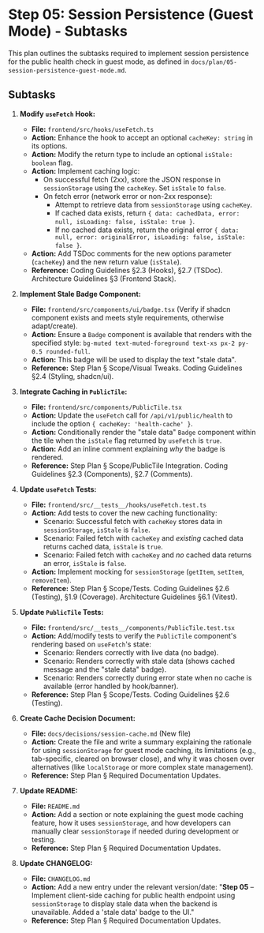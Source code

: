 # Step 05: Session Persistence (Guest Mode) - Subtasks

This plan outlines the subtasks required to implement session persistence for the public health check in guest mode, as defined in `docs/plan/05-session-persistence-guest-mode.md`.

## Subtasks

1.  **Modify `useFetch` Hook:**
    *   **File:** `frontend/src/hooks/useFetch.ts`
    *   **Action:** Enhance the hook to accept an optional `cacheKey: string` in its options.
    *   **Action:** Modify the return type to include an optional `isStale: boolean` flag.
    *   **Action:** Implement caching logic:
        *   On successful fetch (2xx), store the JSON response in `sessionStorage` using the `cacheKey`. Set `isStale` to `false`.
        *   On fetch error (network error or non-2xx response):
            *   Attempt to retrieve data from `sessionStorage` using `cacheKey`.
            *   If cached data exists, return `{ data: cachedData, error: null, isLoading: false, isStale: true }`.
            *   If no cached data exists, return the original error `{ data: null, error: originalError, isLoading: false, isStale: false }`.
    *   **Action:** Add TSDoc comments for the new options parameter (`cacheKey`) and the new return value (`isStale`).
    *   **Reference:** Coding Guidelines §2.3 (Hooks), §2.7 (TSDoc). Architecture Guidelines §3 (Frontend Stack).

2.  **Implement Stale Badge Component:**
    *   **File:** `frontend/src/components/ui/badge.tsx` (Verify if shadcn component exists and meets style requirements, otherwise adapt/create).
    *   **Action:** Ensure a `Badge` component is available that renders with the specified style: `bg-muted text-muted-foreground text-xs px-2 py-0.5 rounded-full`.
    *   **Action:** This badge will be used to display the text "stale data".
    *   **Reference:** Step Plan § Scope/Visual Tweaks. Coding Guidelines §2.4 (Styling, shadcn/ui).

3.  **Integrate Caching in `PublicTile`:**
    *   **File:** `frontend/src/components/PublicTile.tsx`
    *   **Action:** Update the `useFetch` call for `/api/v1/public/health` to include the option `{ cacheKey: 'health-cache' }`.
    *   **Action:** Conditionally render the "stale data" `Badge` component within the tile when the `isStale` flag returned by `useFetch` is `true`.
    *   **Action:** Add an inline comment explaining *why* the badge is rendered.
    *   **Reference:** Step Plan § Scope/PublicTile Integration. Coding Guidelines §2.3 (Components), §2.7 (Comments).

4.  **Update `useFetch` Tests:**
    *   **File:** `frontend/src/__tests__/hooks/useFetch.test.ts`
    *   **Action:** Add tests to cover the new caching functionality:
        *   Scenario: Successful fetch with `cacheKey` stores data in `sessionStorage`, `isStale` is `false`.
        *   Scenario: Failed fetch with `cacheKey` and *existing* cached data returns cached data, `isStale` is `true`.
        *   Scenario: Failed fetch with `cacheKey` and *no* cached data returns an error, `isStale` is `false`.
    *   **Action:** Implement mocking for `sessionStorage` (`getItem`, `setItem`, `removeItem`).
    *   **Reference:** Step Plan § Scope/Tests. Coding Guidelines §2.6 (Testing), §1.9 (Coverage). Architecture Guidelines §6.1 (Vitest).

5.  **Update `PublicTile` Tests:**
    *   **File:** `frontend/src/__tests__/components/PublicTile.test.tsx`
    *   **Action:** Add/modify tests to verify the `PublicTile` component's rendering based on `useFetch`'s state:
        *   Scenario: Renders correctly with live data (no badge).
        *   Scenario: Renders correctly with stale data (shows cached message and the "stale data" badge).
        *   Scenario: Renders correctly during error state when no cache is available (error handled by hook/banner).
    *   **Reference:** Step Plan § Scope/Tests. Coding Guidelines §2.6 (Testing).

6.  **Create Cache Decision Document:**
    *   **File:** `docs/decisions/session-cache.md` (New file)
    *   **Action:** Create the file and write a summary explaining the rationale for using `sessionStorage` for guest mode caching, its limitations (e.g., tab-specific, cleared on browser close), and why it was chosen over alternatives (like `localStorage` or more complex state management).
    *   **Reference:** Step Plan § Required Documentation Updates.

7.  **Update README:**
    *   **File:** `README.md`
    *   **Action:** Add a section or note explaining the guest mode caching feature, how it uses `sessionStorage`, and how developers can manually clear `sessionStorage` if needed during development or testing.
    *   **Reference:** Step Plan § Required Documentation Updates.

8.  **Update CHANGELOG:**
    *   **File:** `CHANGELOG.md`
    *   **Action:** Add a new entry under the relevant version/date: "**Step 05** – Implement client-side caching for public health endpoint using `sessionStorage` to display stale data when the backend is unavailable. Added a 'stale data' badge to the UI."
    *   **Reference:** Step Plan § Required Documentation Updates.